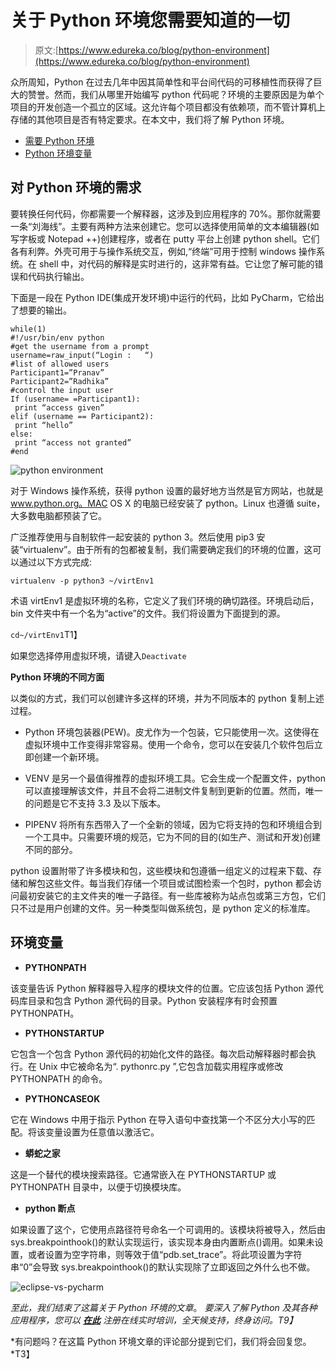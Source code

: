 # 关于 Python 环境您需要知道的一切

> 原文:[https://www.edureka.co/blog/python-environment](https://www.edureka.co/blog/python-environment)

众所周知，Python 在过去几年中因其简单性和平台间代码的可移植性而获得了巨大的赞誉。然而，我们从哪里开始编写 python 代码呢？环境的主要原因是为单个项目的开发创造一个孤立的区域。这允许每个项目都没有依赖项，而不管计算机上存储的其他项目是否有特定要求。在本文中，我们将了解 Python 环境。

*   [需要 Python 环境](#need)
*   [Python 环境变量](#variables)

## **对 Python 环境的需求**

要转换任何代码，你都需要一个解释器，这涉及到应用程序的 70%。那你就需要一条“刘海线”。主要有两种方法来创建它。您可以选择使用简单的文本编辑器(如写字板或 Notepad ++)创建程序，或者在 putty 平台上创建 python shell。它们各有利弊。外壳可用于与操作系统交互，例如,“终端”可用于控制 windows 操作系统。在 shell 中，对代码的解释是实时进行的，这非常有益。它让您了解可能的错误和代码执行输出。

下面是一段在 Python IDE(集成开发环境)中运行的代码，比如 PyCharm，它给出了想要的输出。

```
while(1)
#!/usr/bin/env python
#get the username from a prompt
username=raw_input(“Login :   “)
#list of allowed users
Participant1=”Pranav”
Participant2=”Radhika” 
#control the input user 
If (username= =Participant1):
 print “access given”
elif (username == Participant2):
 print “hello”
else:
 print “access not granted”
#end

```

![python environment](../Images/f602b07c73523f244aff9ecb117d7794.png)

对于 Windows 操作系统，获得 python 设置的最好地方当然是官方网站，也就是 www.python.org。MAC OS X 的电脑已经安装了 python。Linux 也遵循 suite，大多数电脑都预装了它。

广泛推荐使用与自制软件一起安装的 python 3。然后使用 pip3 安装“virtualenv”。由于所有的包都被复制，我们需要确定我们的环境的位置，这可以通过以下方式完成:

`virtualenv -p python3 ~/virtEnv1`

术语 virtEnv1 是虚拟环境的名称，它定义了我们环境的确切路径。环境启动后，bin 文件夹中有一个名为“active”的文件。我们将设置为下面提到的源。

`cd~/virtEnv1`T1】

如果您选择停用虚拟环境，请键入`Deactivate`

**Python 环境的不同方面**

以类似的方式，我们可以创建许多这样的环境，并为不同版本的 python 复制上述过程。

*   Python 环境包装器(PEW)。皮尤作为一个包装，它只能使用一次。这使得在虚拟环境中工作变得非常容易。使用一个命令，您可以在安装几个软件包后立即创建一个新环境。

*   VENV 是另一个最值得推荐的虚拟环境工具。它会生成一个配置文件，python 可以直接理解该文件，并且不会将二进制文件复制到更新的位置。然而，唯一的问题是它不支持 3.3 及以下版本。

*   PIPENV 将所有东西带入了一个全新的领域，因为它将支持的包和环境组合到一个工具中。只需要环境的规范，它为不同的目的(如生产、测试和开发)创建不同的部分。

python 设置附带了许多模块和包，这些模块和包遵循一组定义的过程来下载、存储和解包这些文件。每当我们存储一个项目或试图检索一个包时，python 都会访问最初安装它的主文件夹的唯一子路径。有一些库被称为站点包或第三方包，它们只不过是用户创建的文件。另一种类型叫做系统包，是 python 定义的标准库。

## **环境变量**

*   **PYTHONPATH**

该变量告诉 Python 解释器导入程序的模块文件的位置。它应该包括 Python 源代码库目录和包含 Python 源代码的目录。Python 安装程序有时会预置 PYTHONPATH。

*   **PYTHONSTARTUP**

它包含一个包含 Python 源代码的初始化文件的路径。每次启动解释器时都会执行。在 Unix 中它被命名为“. pythonrc.py ”,它包含加载实用程序或修改 PYTHONPATH 的命令。

*   **PYTHONCASEOK**

它在 Windows 中用于指示 Python 在导入语句中查找第一个不区分大小写的匹配。将该变量设置为任意值以激活它。

*   **蟒蛇之家**

这是一个替代的模块搜索路径。它通常嵌入在 PYTHONSTARTUP 或 PYTHONPATH 目录中，以便于切换模块库。

*   **python 断点**

如果设置了这个，它使用点路径符号命名一个可调用的。该模块将被导入，然后由 sys.breakpointhook()的默认实现运行，该实现本身由内置断点()调用。如果未设置，或者设置为空字符串，则等效于值“pdb.set_trace”。将此项设置为字符串“0”会导致 sys.breakpointhook()的默认实现除了立即返回之外什么也不做。

![eclipse-vs-pycharm](../Images/266b132cee28980464832666a8b34b17.png)

*至此，我们结束了这篇关于 Python 环境的文章*。 *要深入了解 Python 及其各种应用程序，您可以 [**在此**](https://www.edureka.co/python/) 注册在线实时培训，全天候支持，终身访问。T9】*

*有问题吗？在这篇 Python 环境文章的评论部分提到它们，我们将会回复您。*T3】